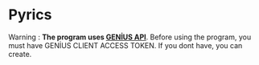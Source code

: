 # Pyrics
Warning : **The program uses [GENİUS API](https://genius.com/developers)**. Before using the program, you must have GENİUS CLIENT ACCESS TOKEN. If you dont have, you can create.
